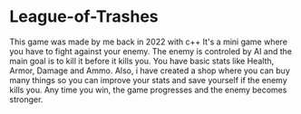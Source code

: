 # League-of-Trashes

This game was made by me back in 2022 with c++
It's a mini game where you have to fight against your enemy.
The enemy is controled by AI and the main goal is to kill it before it kills you.
You have basic stats like Health, Armor, Damage and Ammo.
Also, i have created a shop where you can buy many things so you can improve your stats and save yourself if the enemy kills you.
Any time you win, the game progresses and the enemy becomes stronger.

